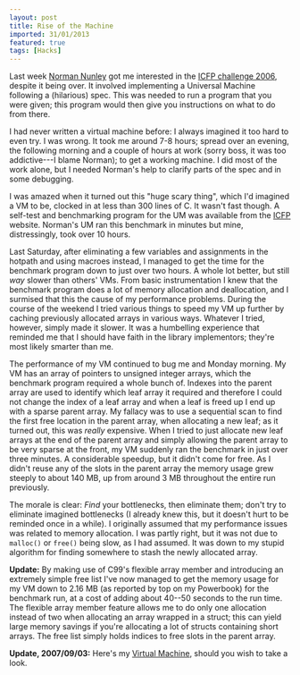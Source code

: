 ```yaml
---
layout: post
title: Rise of the Machine
imported: 31/01/2013
featured: true
tags: [Hacks]
---
```


Last week [Norman Nunley](http://www.google.com/search?q=Norman+Nunley) got me
interested in the [ICFP challenge 2006](http://icfpcontest.org/), despite it
being over. It involved implementing a Universal Machine following a (hilarious) spec.
This was needed to run a program that you were given; this program would then give you
instructions on what to do from there.

I had never written a virtual machine before: I always imagined it too hard to even try. I
was wrong. It took me around 7-8 hours; spread over an evening, the following morning and
a couple of hours at work (sorry boss, it was too addictive---I blame Norman); to get a
working machine. I did most of the work alone, but I needed Norman's help to clarify parts
of the spec and in some debugging.

I was amazed when it turned out this "huge scary thing", which I'd imagined a VM to be,
clocked in at less than 300 lines of C. It wasn't fast though. A self-test and
benchmarking program for the UM was available from the [ICFP](http://icfpcontest.org/)
website. Norman's UM ran this benchmark in minutes but mine, distressingly, took over 10
hours.

Last Saturday, after eliminating a few variables and assignments in the hotpath and using
macroes instead, I managed to get the time for the benchmark program down to just over two
hours. A whole lot better, but still *way* slower than others' VMs. From basic
instrumentation I knew that the benchmark program does a lot of memory allocation and
deallocation, and I surmised that this the cause of my performance problems. During the
course of the weekend I tried various things to speed my VM up further by caching
previously allocated arrays in various ways. Whatever I tried, however, simply made it
slower. It was a humbelling experience that reminded me that I should have faith in the
library implementors; they're most likely smarter than me.

The performance of my VM continued to bug me and Monday morning. My VM has an array of
pointers to unsigned integer arrays, which the benchmark program required a whole bunch
of. Indexes into the parent array are used to identify which leaf array it required and
therefore I could not change the index of a leaf array and when a leaf is freed up I end
up with a sparse parent array. My fallacy was to use a sequential scan to find the first
free location in the parent array, when allocating a new leaf; as it turned out, this was
*really* expensive. When I tried to just allocate new leaf arrays at the end of the parent
array and simply allowing the parent array to be very sparse at the front, my VM suddenly
ran the benchmark in just over three minutes. A considerable speedup, but it didn't come
for free. As I didn't reuse any of the slots in the parent array the memory usage grew
steeply to about 140 MB, up from around 3 MB throughout the entire run previously.

The morale is clear: *Find* your bottlenecks, then eliminate them; don't try to eliminate
imagined bottlenecks (I already knew this, but it doesn't hurt to be reminded once in a
while). I originally assumed that my performance issues was related to memory allocation.
I was partly right, but it was not due to `malloc()` or `free()` being slow, as I had
assumed. It was down to my stupid algorithm for finding somewhere to stash the newly
allocated array.

**Update:** By making use of C99's flexible array member and introducing an
extremely simple free list I've now managed to get the memory usage for my VM down to 2.16
MB (as reported by top on my Powerbook) for the benchmark run, at a cost of adding about
40--50 seconds to the run time. The flexible array member feature allows me to do only one
allocation instead of two when allocating an array wrapped in a struct; this can yield
large memory savings if you're allocating a lot of structs containing short arrays. The
free list simply holds indices to free slots in the parent array.

**Update, 2007/09/03:** Here's my [Virtual
Machine](https://github.com/stig/icfp2006/blob/master/um.c), should you wish to take a
look.
